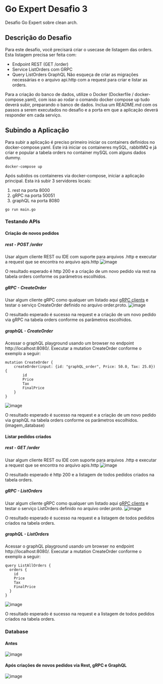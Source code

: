 # Go Expert Desafio 3
Desafio Go Expert sobre clean arch.

## Descrição do Desafio
Para este desafio, você precisará criar o usecase de listagem das orders.
Esta listagem precisa ser feita com:
- Endpoint REST (GET /order)
- Service ListOrders com GRPC
- Query ListOrders GraphQL
  Não esqueça de criar as migrações necessárias e o arquivo api.http com a request para criar e listar as orders.

Para a criação do banco de dados, utilize o Docker (Dockerfile / docker-compose.yaml), com isso ao rodar o comando docker compose up tudo deverá subir, preparando o banco de dados.
Inclua um README.md com os passos a serem executados no desafio e a porta em que a aplicação deverá responder em cada serviço.

## Subindo a Aplicação
Para subir a aplicação é preciso primeiro iniciar os containers definidos no docker-compose.yaml. Este irá iniciar os containeres
mySQL, rabbitMQ e já criar e popular a tabela orders no container mySQL com alguns dados dummy.
```
docker-compose up
```

Após subidos os containeres via docker-compose, iniciar a aplicação principal. Esta irá subir 3 servidores locais:
1) rest na porta 8000
2) gRPC na porta 50051
3) graphQL na porta 8080
```
go run main.go
```

### Testando APIs
#### Criação de novos pedidos
##### rest - POST /order
Usar algum cliente REST ou IDE com suporte para arquivos .http
e executar a request que se encontra no arquivo apis.http
![image](https://github.com/user-attachments/assets/5aa2a34c-21e5-4425-987d-1610d74fb046)


O resultado esperado é http 200 e a criação de um novo pedido via rest na tabela orders conforme os parâmetros escolhidos.

##### gRPC - CreateOrder
Usar algum cliente gRPC como qualquer um listado aqui [gRPC clients](https://github.com/grpc-ecosystem/awesome-grpc?tab=readme-ov-file#tools)
e testar o serviço CreateOrder definido no arquivo order.proto.
![image](https://github.com/user-attachments/assets/1f881672-f800-4ea0-9cf3-e73293c26f76)


O resultado esperado é sucesso na request e a criação de um novo pedido via gRPC na tabela orders conforme os parâmetros escolhidos.

##### graphQL - CreateOrder
Acessar o graphQL playground usando um browser no endpoint http://localhost:8080/.
Executar a mutation CreateOrder conforme o exemplo a seguir:
```
mutation CreateOrder {
    createOrder(input: {id: "graphQL_order", Price: 50.0, Tax: 25.0}) {
        id
        Price
        Tax
        FinalPrice
    }
}
```
![image](https://github.com/user-attachments/assets/0e9a2482-6446-4554-b086-848b42060c8e)


O resultado esperado é sucesso na request e a criação de um novo pedido via graphQL na tabela orders conforme os parâmetros escolhidos.
(imagem_database)
#### Listar pedidos criados
##### rest - GET /order
Usar algum cliente REST ou IDE com suporte para arquivos .http
e executar a request que se encontra no arquivo apis.http
![image](https://github.com/user-attachments/assets/337e55cc-3ee6-4228-b9e1-1c402de8c873)

O resultado esperado é http 200 e a listagem de todos pedidos criados na tabela orders.

##### gRPC - ListOrders
Usar algum cliente gRPC como qualquer um listado aqui [gRPC clients](https://github.com/grpc-ecosystem/awesome-grpc?tab=readme-ov-file#tools)
e testar o serviço ListOrders definido no arquivo order.proto.
![image](https://github.com/user-attachments/assets/155c4dae-ca52-4166-9188-b4e601ed1958)


O resultado esperado é sucesso na request e a listagem de todos pedidos criados na tabela orders.

##### graphQL - ListOrders
Acessar o graphQL playground usando um browser no endpoint http://localhost:8080/.
Executar a mutation CreateOrder conforme o exemplo a seguir:
```
query ListAllOrders {
  orders {
    id
    Price
    Tax
    FinalPrice
  }
}
```
![image](https://github.com/user-attachments/assets/790358d2-9a61-494c-98d7-be4b9a86d1b2)


O resultado esperado é sucesso na request e a listagem de todos pedidos criados na tabela orders.

### Database
#### Antes
![image](https://github.com/user-attachments/assets/5f5ec3c1-b159-4e90-b4d3-62bfcc9712d3)

#### Após criações de novos pedidos via Rest, gRPC e GraphQL
![image](https://github.com/user-attachments/assets/fb34def7-c987-4be6-ba46-69874d6c0e5b)
